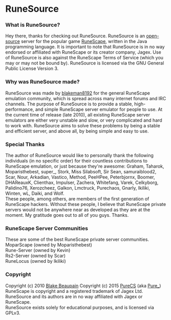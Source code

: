RuneSource
=======================

### What is RuneSource?
Hey there, thanks for checking out RuneSource. RuneSource is an [open-source](http://www.opensource.org/) server for the popular game [RuneScape](runescape.com), written in the Java programming language. It is important to note that RuneSource is in no way endorsed or affiliated with RuneScape or its creator company, Jagex. Use of RuneSource is also against the RuneScape Terms of Service (which you may or may not be bound by). RuneSource is licensed via the GNU General Public License Version 3.

### Why was RuneSource made?
RuneSource was made by [blakeman8192](https://github.com/blakeman8192) for the general RuneScape emulation community, which is spread across many internet forums and IRC channels. The purpose of RuneSource is to provide a stable, high-performance, and simple RuneScape server emulator for people to use. At the current time of release (late 2010), all existing RuneScape server emulators are either very unstable and slow, or very complicated and hard to work with. RuneSource aims to solve these problems by being a stable and efficient server, and above all, by being simple and easy to use.

### Special Thanks
The author of RuneSource would like to personally thank the following individuals (in no specific order) for their countless contributions to RuneScape emulation, or just because they're awesome: Graham, Taharok, Moparisthebest, super_, Stork, Miss Silabsoft, Sir Sean, samuraiblood2, Scar, Nour, Arkadian, Vastico, Method, PeeHPee, Peterbjornx, Boomer, DHAReauxK, Clienthax, Impulser, Zachera, Whitefang, Varek, Celkyborg, Palidino76, Xerozcheez, Galkon, Lmctruck, Purechaos, Gnarly, Ikiliki, Winten, wL, Daiki, and Wolf.  
These people, among others, are members of the first generation of RuneScape hackers. Without these people, I believe that RuneScape private servers would not be anywhere near as developed as they are at the moment. My gratitude goes out to all of you guys. Thanks.

### RuneScape Server Communities
These are some of the best RuneScape private server communities.  
MoparScape (owned by Moparisthebest)  
Rune-Server (owned by Kevin)  
Rs2-Server (owned by Scar)  
RuneLocus (owned by Ikiliki)

### Copyright
Copyright (c) 2010  [Blake Beaupain](https://github.com/blakeman8192)
Copyright (c) 2015  [PureCS](https://github.com/purecs) (aka [Pure_](https://www.moparscape.org/smf/index.php?action=profile;u=350406))
RuneScape is copyright and a registered trademark of Jagex Ltd.  
RuneSource and its authors are in no way affiliated with Jagex or RuneScape.  
RuneSource exists solely for educational purposes, and is licensed via GPLv3.